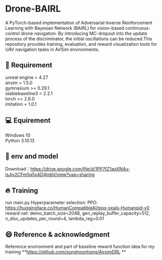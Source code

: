# Drone-BAIRL
A PyTorch-based implementation of Adversarial Inverse Reinforcement Learning with Bayesian Network (BAIRL) for vision-based continuous-control drone navigation.
By introducing MC-dropout into the update process of the discriminator, the initial oscillations can be reduced.This repository provides training, evaluation, and reward visualization tools for UAV navigation tasks in AirSim environments.

## 🚀 Requirement
unreal engine = 4.27<br>
airsim = 1.5.0<br>
gymnasium >= 0.29.1<br>
stablebaseline3 = 2.2.1<br>
torch >= 2.6.0<br>
imitation = 1.0.1<br>

## 💻 Equirement
Windows 10<br>
Python 3.10.13<br>

## 🔌 env and model
Download：https://drive.google.com/file/d/1PP7fZ1aoXN4u-jsJjv2CFm5q5xAD4mbV/view?usp=sharing <br>

## 🔥 Training

run main.py
Hyperparameter selection: 
PPO: https://huggingface.co/HumanCompatibleAI/ppo-seals-Humanoid-v0
reward net: demo_batch_size=2048, gen_replay_buffer_capacity=512, n_disc_updates_per_round=4, lambda_reg=0.01

## 😄 Reference & acknowledgment

Reference environment and part of baseline reward function idea for my training **https://github.com/sunghoonhong/AirsimDRL **
